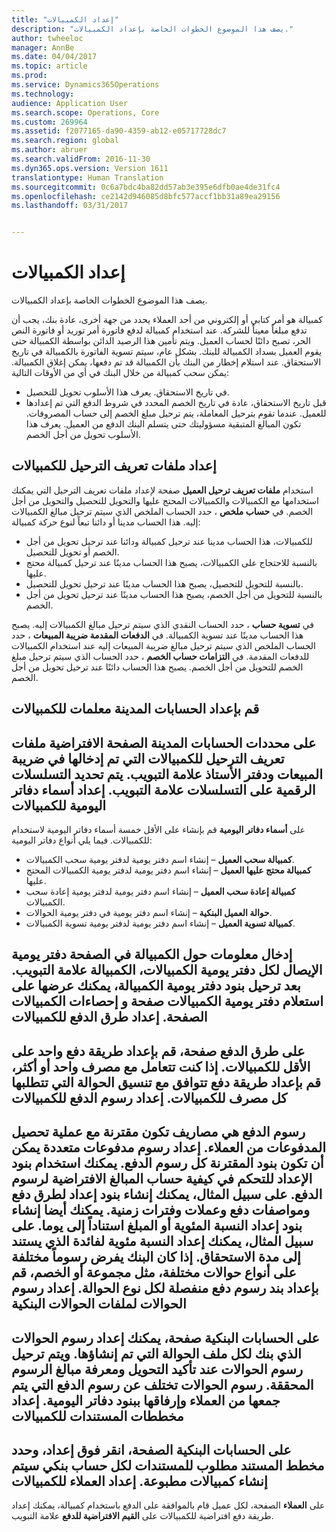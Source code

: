 ```yaml
---
title: "إعداد الكمبيالات"
description: "يصف هذا الموضوع الخطوات الخاصة بإعداد الكمبيالات."
author: twheeloc
manager: AnnBe
ms.date: 04/04/2017
ms.topic: article
ms.prod: 
ms.service: Dynamics365Operations
ms.technology: 
audience: Application User
ms.search.scope: Operations, Core
ms.custom: 269964
ms.assetid: f2077165-da90-4359-ab12-e05717728dc7
ms.search.region: global
ms.author: abruer
ms.search.validFrom: 2016-11-30
ms.dyn365.ops.version: Version 1611
translationtype: Human Translation
ms.sourcegitcommit: 0c6a7bdc4ba82dd57ab3e395e6dfb0ae4de31fc4
ms.openlocfilehash: ce2142d946085d8bfc577accf1bb31a89ea29156
ms.lasthandoff: 03/31/2017


---
```


# <a name="set-up-bills-of-exchange"></a>إعداد الكمبيالات

يصف هذا الموضوع الخطوات الخاصة بإعداد الكمبيالات.

كمبيالة هو أمر كتابي أو إلكتروني من أحد العملاء يحدد من جهة أخرى، عادة بنك، يجب أن تدفع مبلغاً معيناً للشركة. عند استخدام كمبيالة لدفع فاتورة أمر توريد أو فاتورة النص الحر، تصبح دائنًا لحساب العميل. ويتم تأمين هذا الرصيد الدائن بواسطة الكمبيالة حتى يقوم العميل بسداد الكمبيالة للبنك. بشكل عام، سيتم تسوية الفاتورة بالكمبيالة في تاريخ الاستحقاق. عند استلام إخطار من البنك بأن الكمبيالة قد تم دفعها، يمكن إغلاق الكمبيالة. يمكن سحب كمبيالة من خلال البنك في أي من الأوقات التالية:

-   في تاريخ الاستحقاق. يعرف هذا الأسلوب تحويل للتحصيل.
-   قبل تاريخ الاستحقاق، عادة في تاريخ الخصم المحدد في شروط الدفع التي تم إعدادها للعميل. عندما تقوم بترحيل المعاملة، يتم ترحيل مبلغ الخصم إلى حساب المصروفات. تكون المبالغ المتبقية مسؤوليتك حتى يتسلم البنك الدفع من العميل. يعرف هذا الأسلوب تحويل من أجل الخصم.

## <a name="set-up-posting-profiles-for-bills-of-exchange"></a>إعداد ملفات تعريف الترحيل للكمبيالات
استخدام **ملفات تعريف ترحيل العميل** صفحة لإعداد ملفات تعريف الترحيل التي يمكنك استخدامها مع الكمبيالات والكمبيالات المحتج عليها والتحويل للتحصيل والتحويل من أجل الخصم. في **حساب ملخص** ، حدد الحساب الملخص الذي سيتم ترحيل مبالغ الكمبيالات إليه. هذا الحساب مدينا أو دائنا تبعاً لنوع حركة كمبيالة:
-   للكمبيالات، هذا الحساب مدينا عند ترحيل كمبيالة ودائنا عند ترحيل تحويل من أجل الخصم أو تحويل للتحصيل.
-   بالنسبة للاحتجاج على الكمبيالات، يصبح هذا الحساب مدينًا عند ترحيل كمبيالة محتج عليها.
-   بالنسبة للتحويل للتحصيل، يصبح هذا الحساب مدينًا عند ترحيل تحويل للتحصيل.
-   بالنسبة للتحويل من أجل الخصم، يصبح هذا الحساب مدينًا عند ترحيل تحويل من أجل الخصم.

في **تسوية حساب** ، حدد الحساب النقدي الذي سيتم ترحيل مبالغ الكمبيالات إليه. يصبح هذا الحساب مدينًا عند تسوية الكمبيالة. في **الدفعات المقدمة ضريبة المبيعات** ، حدد الحساب الملخص الذي سيتم ترحيل مبالغ ضريبة المبيعات إليه عند استخدام الكمبيالات للدفعات المقدمة. في **التزامات حساب الخصم** ، حدد الحساب الذي سيتم ترحيل مبلغ الخصم للتحويل من أجل الخصم. يصبح هذا الحساب دائنًا عند ترحيل تحويل من أجل الخصم.

## <a name="set-up-accounts-receivable-parameters-for-bills-of-exchange"></a>قم بإعداد الحسابات المدينة معلمات للكمبيالات
على **محددات الحسابات المدينة** الصفحة الافتراضية ملفات تعريف الترحيل للكمبيالات التي تم إدخالها في **ضريبة المبيعات ودفتر الأستاذ** علامة التبويب. يتم تحديد التسلسلات الرقمية على **التسلسلات** علامة التبويب.
إعداد أسماء دفاتر اليومية للكمبيالات
------------------------------------------

على **أسماء دفاتر اليومية** قم بإنشاء على الأقل خمسة أسماء دفاتر اليومية لاستخدام للكمبيالات. فيما يلي أنواع دفاتر اليومية:
-   **كمبيالة سحب العميل** – إنشاء اسم دفتر يومية لدفتر يومية سحب الكمبيالات.
-   **كمبيالة محتج عليها العميل** – إنشاء اسم دفتر يومية لدفتر يومية الكمبيالات المحتج عليها.
-   **كمبيالة إعادة سحب العميل** – إنشاء اسم دفتر يومية لدفتر يومية إعادة سحب الكمبيالات.
-   **حوالة العميل البنكية** – إنشاء اسم دفتر يومية في دفتر يومية الحوالات.
-   **كمبيالة تسوية العميل** – إنشاء اسم دفتر يومية لدفتر يومية تسوية الكمبيالات.

إدخال معلومات حول الكمبيالة في الصفحة دفتر يومية الإيصال لكل دفتر يومية الكمبيالات، **الكمبيالة** علامة التبويب. بعد ترحيل بنود دفتر يومية الكمبيالة، يمكنك عرضها على **استعلام دفتر يومية الكمبيالات** صفحة و **إحصاءات الكمبيالات** الصفحة.
إعداد طرق الدفع للكمبيالات
-----------------------------------------------

على **طرق الدفع** صفحة، قم بإعداد طريقة دفع واحد على الأقل للكمبيالات. إذا كنت تتعامل مع مصرف واحد أو أكثر، قم بإعداد طريقة دفع تتوافق مع تنسيق الحوالة التي تتطلبها كل مصرف للكمبيالات.
إعداد رسوم الدفع للكمبيالات
-----------------------------------------

رسوم الدفع هي مصاريف تكون مقترنة مع عملية تحصيل المدفوعات من العملاء. إعداد رسوم مدفوعات متعددة يمكن أن تكون بنود المقترنة كل رسوم الدفع. يمكنك استخدام بنود الإعداد للتحكم في كيفية حساب المبالغ الافتراضية لرسوم الدفع. على سبيل المثال، يمكنك إنشاء بنود إعداد لطرق دفع ومواصفات دفع وعملات وفترات زمنية. يمكنك أيضا إنشاء بنود إعداد النسبة المئوية أو المبلغ استناداً إلى يوما. على سبيل المثال، يمكنك إعداد النسبة مئوية لفائدة الذي يستند إلى مدة الاستحقاق. إذا كان البنك يفرض رسوماً مختلفة على أنواع حوالات مختلفة، مثل **مجموعة** أو **الخصم**، قم بإعداد بند رسوم دفع منفصلة لكل نوع الحوالة.
إعداد رسوم الحوالات لملفات الحوالات البنكية
------------------------------------------------

على **الحسابات البنكية** صفحة، يمكنك إعداد رسوم الحوالات الذي بنك لكل ملف الحوالة التي تم إنشاؤها. ويتم ترحيل رسوم الحوالات عند تأكيد التحويل ومعرفة مبالغ الرسوم المحققة. رسوم الحوالات تختلف عن رسوم الدفع التي يتم جمعها من العملاء وإرفاقها ببنود دفاتر اليومية.
إعداد مخططات المستندات للكمبيالات
---------------------------------------------

على **الحسابات البنكية** الصفحة، انقر فوق **إعداد**، وحدد مخطط المستند مطلوب للمستندات لكل حساب بنكي سيتم إنشاء كمبيالات مطبوعة.
إعداد العملاء للكمبيالات
--------------------------------------

على **العملاء** الصفحة، لكل عميل قام بالموافقة على الدفع باستخدام كمبيالة، يمكنك إعداد طريقة دفع افتراضية للكمبيالات على **القيم الافتراضية للدفع** علامة التبويب.




